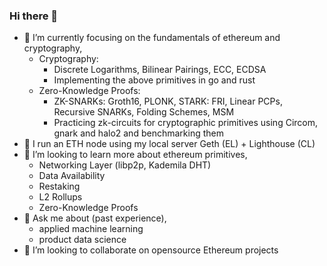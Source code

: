 ### Hi there 👋

- 🔭 I’m currently focusing on the fundamentals of ethereum and cryptography, 
  - Cryptography:
    - Discrete Logarithms, Bilinear Pairings, ECC, ECDSA
    - Implementing the above primitives in go and rust
  - Zero-Knowledge Proofs: 
    - ZK-SNARKs: Groth16, PLONK, STARK: FRI, Linear PCPs, Recursive SNARKs, Folding Schemes, MSM
    - Practicing zk-circuits for cryptographic primitives using Circom, gnark and halo2 and benchmarking them
- 🌱 I run an ETH node using my local server Geth (EL) + Lighthouse (CL)
- 👀 I’m looking to learn more about ethereum primitives,
  - Networking Layer (libp2p, Kademila DHT) 
  - Data Availability
  - Restaking
  - L2 Rollups 
  - Zero-Knowledge Proofs
- 💬 Ask me about (past experience),
  - applied machine learning
  - product data science 
- 💞️ I’m looking to collaborate on opensource Ethereum projects 

<!--


Here are some ideas to get you started:

- 🔭 I’m currently working on ...
- 🌱 I’m currently learning ...
- 👯 I’m looking to collaborate on ...
- 🤔 I’m looking for help with ...
- 💬 Ask me about ...
- 📫 How to reach me: ...
- 😄 Pronouns: ...
- ⚡ Fun fact: ...
-->
